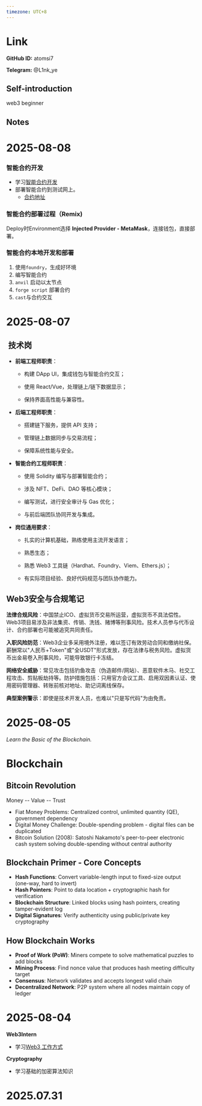 ```yaml
---
timezone: UTC+8
---
```


# Link

**GitHub ID:** atomsi7

**Telegram:** @L1nk_ye

## Self-introduction

web3 beginner

## Notes

<!-- Content_START -->
# 2025-08-08

### 智能合约开发
- 学习[智能合约开发](https://web3intern.xyz/zh/smart-contract-development/)
- 部署智能合约到测试网上。
  - [合约地址](https://sepolia.etherscan.io/address/0x6b2a95b7fabab49c8ad109535e66a0e4449d31f9)

### 智能合约部署过程（Remix)
Deploy时Environment选择 **Injected Provider - MetaMask**，连接钱包，直接部署。

### 智能合约本地开发和部署
1. 使用`foundry`，生成好环境
2. 编写智能合约
3. `anvil` 启动以太节点
4. `forge script` 部署合约
5. `cast`与合约交互

# 2025-08-07

##  **技术岗**

- **前端工程师职责**：
    
    - 构建 DApp UI，集成钱包与智能合约交互；
        
    - 使用 React/Vue，处理链上/链下数据显示；
        
    - 保持界面高性能与兼容性。
        
    
- **后端工程师职责**：
    
    - 搭建链下服务，提供 API 支持；
        
    - 管理链上数据同步与交易流程；
        
    - 保障系统性能与安全。
        
    
- **智能合约工程师职责**：
    
    - 使用 Solidity 编写与部署智能合约；
        
    - 涉及 NFT、DeFi、DAO 等核心模块；
        
    - 编写测试，进行安全审计与 Gas 优化；
        
    - 与前后端团队协同开发与集成。
        
    
- **岗位通用要求**：
    
    - 扎实的计算机基础，熟练使用主流开发语言；
        
    - 熟悉生态；
        
    - 熟悉 Web3 工具链（Hardhat、Foundry、Viem、Ethers.js）；
        
    - 有实际项目经验、良好代码规范与团队协作能力。

## Web3安全与合规笔记

**法律合规风险**：中国禁止ICO、虚拟货币交易所运营，虚拟货币不具法偿性。Web3项目易涉及非法集资、传销、洗钱、赌博等刑事风险。技术人员参与代币设计、合约部署也可能被追究共同责任。

**入职风险防范**：Web3企业多采用境外注册，难以签订有效劳动合同和缴纳社保。薪酬常以"人民币+Token"或"全USDT"形式发放，存在法律与税务风险。虚拟货币出金易卷入刑事风险，可能导致银行卡冻结。

**网络安全威胁**：常见攻击包括钓鱼攻击（伪造邮件/网站）、恶意软件木马、社交工程攻击、剪贴板劫持等。防护措施包括：只用官方会议工具、启用双因素认证、使用密码管理器、转账前核对地址、助记词离线保存。

**典型案例警示**：即使是技术开发人员，也难以"只是写代码"为由免责。

# 2025-08-05

*Learn the Basic of the Blockchain.*

# Blockchain
## Bitcoin Revolution
Money -- Value -- Trust
- Fiat Money Problems: Centralized control, unlimited quantity (QE), government dependency
- Digital Money Challenge: Double-spending problem - digital files can be duplicated
- Bitcoin Solution (2008): Satoshi Nakamoto's peer-to-peer electronic cash system solving double-spending without central authority

## Blockchain Primer - Core Concepts

- **Hash Functions**: Convert variable-length input to fixed-size output (one-way, hard to invert)
- **Hash Pointers**: Point to data location + cryptographic hash for verification
- **Blockchain Structure**: Linked blocks using hash pointers, creating tamper-evident log
- **Digital Signatures**: Verify authenticity using public/private key cryptography

## How Blockchain Works

- **Proof of Work (PoW)**: Miners compete to solve mathematical puzzles to add blocks
- **Mining Process**: Find nonce value that produces hash meeting difficulty target
- **Consensus**: Network validates and accepts longest valid chain
- **Decentralized Network**: P2P system where all nodes maintain copy of ledger

# 2025-08-04

**Web3Intern**

- 学习[Web3 工作方式](https://web3intern.xyz/zh/remote-work-guide)

**Cryptography**

- 学习基础的加密算法知识

# 2025.07.31


<!-- Content_END -->
